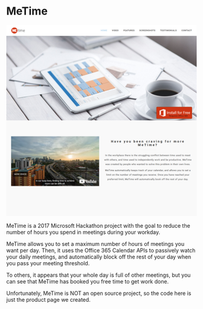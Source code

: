 # MeTime

![MeTime screenshot](screenshot.png)

MeTime is a 2017 Microsoft Hackathon project with the goal to reduce the number of hours you spend in meetings during your workday.

MeTime allows you to set a maximum number of hours of meetings you want per day. Then, it uses the Office 365 Calendar APIs to passively watch your daily meetings, and automatically block off the rest of your day when you pass your meeting threshold.

To others, it appears that your whole day is full of other meetings, but you can see that MeTime has booked you free time to get work done.

Unfortunately, MeTime is NOT an open source project, so the code here is just the product page we created.